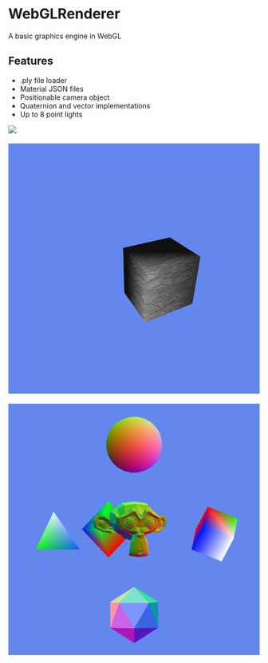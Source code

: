 # WebGLRenderer
A basic graphics engine in WebGL

## Features
* .ply file loader
* Material JSON files
* Positionable camera object
* Quaternion and vector implementations
* Up to 8 point lights
  
<img src="Screenshots/MultipleLights.gif" style="display: block; margin-left: auto; margin-right: auto; margin-bottom: 20px">
<img src="Screenshots/TexturedCube.png" style="display: block; margin-left: auto; margin-right: auto; margin-bottom: 20px">
<img src="Screenshots/VertexColors_Normals.png" style="display: block; margin-left: auto; margin-right: auto; margin-bottom: 20px">
